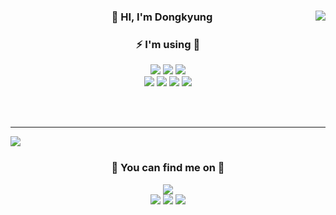 <div align="center">
  
  <img align="right" src="https://github-readme-stats.vercel.app/api?username=L-dongkyung&show_icons=true&theme=dracula&hide="/>
 
  ### 👋 HI, I'm Dongkyung
  
  ### ⚡ I'm using 👏
  
  <a href="https://www.python.org" target="_blank"><img src="https://img.shields.io/badge/Python-3776AB?style=flat-square&logo=Python&logoColor=white"/></a>
  <a href="https://www.djangoproject.com/" target="_blank"><img src="https://img.shields.io/badge/Django-092E20?style=flat-square&logo=Django&logoColor=white"/></a>
  <a href="https://fastapi.tiangolo.com/" target="_blank"><img src="https://img.shields.io/badge/FastAPI-34D058?style=flat-square&logo=FastAPI&logoColor=white"/></a>
  <br>
  <a href="https://www.mongodb.com" target="_blank"><img src="https://img.shields.io/badge/MongoDB-47A248?style=flat-square&logo=MongoDB&logoColor=white"/></a>
  <a href="https://www.docker.com" target="_blank"><img src="https://img.shields.io/badge/Docker-2496ED?style=flat-square&logo=Docker&logoColor=white"/></a>
  <a href="https://git-scm.com" target="_blank"><img src="https://img.shields.io/badge/Git-F05032?style=flat-square&logo=Git&logoColor=white"/></a>
  <a href="https://gitlab.com/gitlab-com" target="_blank"><img src="https://img.shields.io/badge/Gitlab-FCA121?style=flat-square&logo=GitLab&logoColor=white"/></a>
  
  
  <br>
  
  
</div>
<br>

---
 
<div align="center">
  <img align="left" src="https://github-readme-stats.vercel.app/api/top-langs/?username=L-dongkyung&theme=dracula&layout=compact"/>
  <br>

  ### 🙋 You can find me on 📲

  <a href="mailto:ckldk91m@gmail.com"><img src="https://img.shields.io/badge/Gmail-D14836?style=flat-square&logo=Gmail&logoColor=white"/></a><br>
  <a href="https://dongkyung.notion.site/dongkyung/Python-6b3114e7634d4159993a05e163828d61"><img src="https://img.shields.io/badge/Notion-ffffff?style=flat-square&logo=notion&logoColor=black"></a>
  <a href="https://github.com/L-dongkyung"><img src="https://img.shields.io/badge/github-181717?style=flat-square&logo=GitHub&logoColor=white"></a>
  <a href="https://stackshare.io/l-dongkyung/my-stack"><img img src="https://img.shields.io/badge/StackShare-0690FA?style=flat-square&logo=StackShare&logoColor=white"></a>
</div>

<!-- ### Hi I'm dongkyung 👋

<a href="https://www.python.org" target="_blank"><img src="https://img.shields.io/badge/Python-3776AB?style=flat-square&logo=Python&logoColor=white"/></a>
<a href="https://www.djangoproject.com/" target="_blank"><img src="https://img.shields.io/badge/Django-092E20?style=flat-square&logo=Django&logoColor=white"/></a>
<a href="https://fastapi.tiangolo.com/" target="_blank"><img src="https://img.shields.io/badge/FastAPI-34D058?style=flat-square&logo=FastAPI&logoColor=white"/></a>  
<a href="https://www.mongodb.com" target="_blank"><img src="https://img.shields.io/badge/MongoDB-47A248?style=flat-square&logo=MongoDB&logoColor=white"/></a>
<a href="https://www.docker.com" target="_blank"><img src="https://img.shields.io/badge/Docker-2496ED?style=flat-square&logo=Docker&logoColor=white"/></a>
<a href="https://git-scm.com" target="_blank"><img src="https://img.shields.io/badge/Git-F05032?style=flat-square&logo=Git&logoColor=white"/></a>
<a href="https://gitlab.com/gitlab-com" target="_blank"><img src="https://img.shields.io/badge/Gitlab-FCA121?style=flat-square&logo=GitLab&logoColor=white"/></a>

![L-dongkyung's github stats](https://github-readme-stats.vercel.app/api?username=L-dongkyung&show_icons=true)
[![L-dongkyung's github stats](https://github-readme-stats.vercel.app/api/top-langs/?username=L-dongkyung&show_icons=true&hide_border=true&layout=compact&theme=nord)](https://github.com/L-dongkyung)
[![Top Langs](https://github-readme-stats.vercel.app/api/top-langs/?username=L-dongkyung)](https://github.com/L-dongkyung/github-readme-stats)

**L-dongkyung/L-dongkyung** is a ✨ _special_ ✨ repository because its `README.md` (this file) appears on your GitHub profile.

Here are some ideas to get you started:

- 🔭 I’m currently working on ...
- 🌱 I’m currently learning ...
- 👯 I’m looking to collaborate on ...
- 🤔 I’m looking for help with ...
- 💬 Ask me about ...
- 📫 How to reach me: ...
- 😄 Pronouns: ...
- ⚡ Fun fact: ...
-->
  
<!-- preference: https://github.com/seondal/seondal -->
